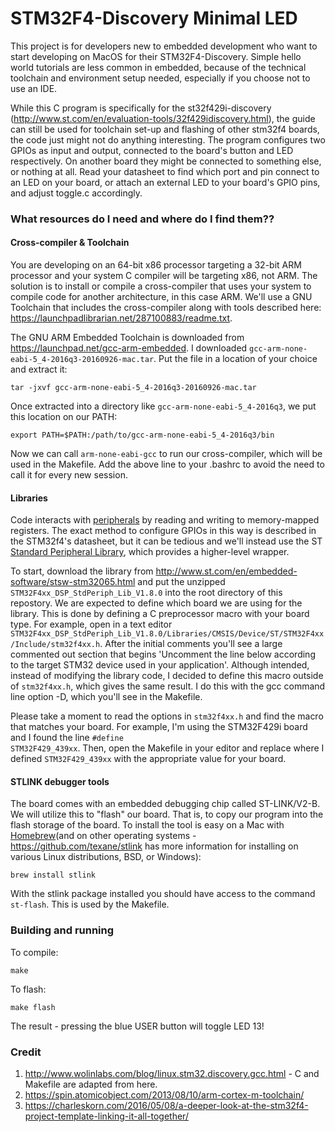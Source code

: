 # STM32F4-Discovery Minimal LED

This project is for developers new to embedded development who want to start developing on MacOS for their STM32F4-Discovery. Simple hello world tutorials are less common in embedded, because of the technical toolchain and environment setup needed, especially if you choose not to use an IDE.

While this C program is specifically for the st32f429i-discovery (http://www.st.com/en/evaluation-tools/32f429idiscovery.html), the guide can still be used for toolchain set-up and flashing of other stm32f4 boards, the code just might not do anything interesting. The program configures two GPIOs as input and output, connected to the board's button and LED respectively. On another board they might be connected to something else, or nothing at all. Read your datasheet to find which port and pin connect to an LED on your board, or attach an external LED to your board's GPIO pins, and adjust toggle.c accordingly.

### What resources do I need and where do I find them??

#### Cross-compiler & Toolchain
You are developing on an 64-bit x86 processor targeting a 32-bit ARM processor and your system C compiler will be targeting x86, not ARM. The solution is to install or compile a cross-compiler that uses your system to compile code for another architecture, in this case ARM. We'll use a GNU Toolchain that includes the cross-compiler along with tools described here: https://launchpadlibrarian.net/287100883/readme.txt.

The GNU ARM Embedded Toolchain is downloaded from https://launchpad.net/gcc-arm-embedded. I downloaded <code>gcc-arm-none-eabi-5_4-2016q3-20160926-mac.tar</code>. Put the file in a location of your choice and extract it:
```shell
tar -jxvf gcc-arm-none-eabi-5_4-2016q3-20160926-mac.tar
```

Once extracted into a directory like <code>gcc-arm-none-eabi-5_4-2016q3</code>, we put this location on our PATH:
```shell
export PATH=$PATH:/path/to/gcc-arm-none-eabi-5_4-2016q3/bin
```
Now we can call <code>arm-none-eabi-gcc</code> to run our cross-compiler, which will be used in the Makefile. Add the above line to your .bashrc to avoid the need to call it for every new session.

#### Libraries
Code interacts with [peripherals](https://en.wikipedia.org/wiki/Peripheral) by reading and writing to memory-mapped registers. The exact method to configure GPIOs in this way is described in the STM32f4's datasheet, but it can be tedious and we'll instead use the ST [Standard Peripheral Library](http://www.st.com/content/ccc/resource/technical/document/user_manual/59/2d/ab/ad/f8/29/49/d6/DM00023896.pdf/files/DM00023896.pdf/jcr:content/translations/en.DM00023896.pdf), which provides a higher-level wrapper.

To start, download the library from http://www.st.com/en/embedded-software/stsw-stm32065.html and put the unzipped <code>STM32F4xx_DSP_StdPeriph_Lib_V1.8.0</code> into the root directory of this repostory. We are expected to define which board we are using for the library. This is done by defining a C preprocessor macro with your board type. For example, open in a text editor <code>STM32F4xx_DSP_StdPeriph_Lib_V1.8.0/Libraries/CMSIS/Device/ST/STM32F4xx/Include/stm32f4xx.h</code>. After the initial comments you'll see a large commented out section that begins 'Uncomment the line below according to the target STM32 device used in your application'. Although intended, instead of modifying the library code, I decided to define this macro outside of <code>stm32f4xx.h</code>, which gives the same result. I do this with the gcc command line option -D, which you'll see in the Makefile.

Please take a moment to read the options in <code>stm32f4xx.h</code> and find the macro that matches your board. For example, I'm using the STM32F429i board and I found the line <code>#define STM32F429_439xx</code>. Then, open the Makefile in your editor and replace where I defined <code>STM32F429_439xx</code> with the appropriate value for your board.


#### STLINK debugger tools
The board comes with an embedded debugging chip called ST-LINK/V2-B. We will utilize this to "flash" our board. That is, to copy our program into the flash storage of the board. To install the tool is easy on a Mac with [Homebrew](https://brew.sh/)(and on other operating systems - https://github.com/texane/stlink has more information for installing on various Linux distributions, BSD, or Windows):

```shell
brew install stlink
```

With the stlink package installed you should have access to the command <code>st-flash</code>. This is used by the Makefile.

### Building and running
To compile: 
```shell
make
```
To flash:
```shell
make flash
```

The result - pressing the blue USER button will toggle LED 13! 

### Credit
1. http://www.wolinlabs.com/blog/linux.stm32.discovery.gcc.html - C and Makefile are adapted from here.
2. https://spin.atomicobject.com/2013/08/10/arm-cortex-m-toolchain/
3. https://charleskorn.com/2016/05/08/a-deeper-look-at-the-stm32f4-project-template-linking-it-all-together/
